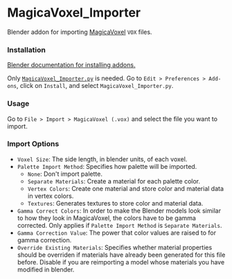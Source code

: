 # MagicaVoxel_Importer

Blender addon for importing [MagicaVoxel](https://ephtracy.github.io/) `VOX` files.

### Installation

[Blender documentation for installing addons.](https://docs.blender.org/manual/en/latest/editors/preferences/addons.html#rd-party-add-ons)

Only [`MagicaVoxel_Importer.py`](MagicaVoxel_Importer.py) is needed. Go to `Edit > Preferences > Add-ons`, click on `Install`, and select `MagicaVoxel_Importer.py`.

### Usage

Go to `File > Import > MagicaVoxel (.vox)` and select the file you want to import.

### Import Options

- `Voxel Size`: The side length, in blender units, of each voxel.
- `Palette Import Method`: Specifies how palette will be imported.
    - `None`: Don't import palette.
    - `Separate Materials`: Create a material for each palette color.
    - `Vertex Colors`: Create one material and store color and material data in vertex colors.
    - `Textures`: Generates textures to store color and material data.
- `Gamma Correct Colors`: In order to make the Blender models look similar to how they look in MagicaVoxel, the colors have to be gamma corrected. Only applies if `Palette Import Method` is `Separate Materials`.
- `Gamma Correction Value`: The power that color values are raised to for gamma correction.
- `Override Existing Materials`: Specifies whether material properties should be overriden if materials have already been generated for this file before. Disable if you are reimporting a model whose materials you have modified in blender.